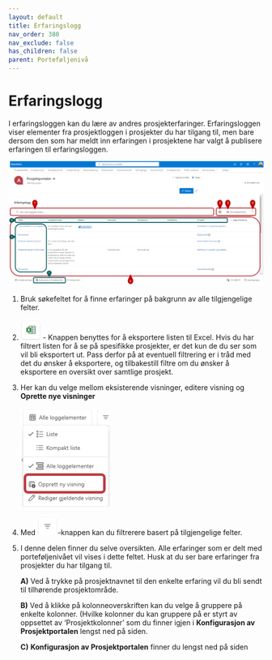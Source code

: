 ```yaml
---
layout: default
title: Erfaringslogg
nav_order: 380
nav_exclude: false
has_children: false
parent: Porteføljenivå
---
```


# Erfaringslogg

I erfaringsloggen kan du lære av andres prosjekterfaringer.
Erfaringsloggen viser elementer fra prosjektloggen i prosjekter du har
tilgang til, men bare dersom den som har meldt inn erfaringen i
prosjektene har valgt å publisere erfaringen til erfaringsloggen.



![](./media/38-Erfaringslogg.png)

1) Bruk søkefeltet for å finne erfaringer på bakgrunn av alle tilgjengelige felter.
2) ![](./media/EksporterTilExcel.png) - Knappen benyttes for å eksportere listen til Excel. Hvis du har filtrert listen for å se på spesifikke prosjekter, er det kun de du ser som vil bli eksportert ut. Pass derfor på at eventuell filtrering er i tråd med det du ønsker å eksportere, og tilbakestill filtre om du ønsker å eksportere en oversikt over samtlige prosjekt.
3) Her kan du velge mellom eksisterende visninger, editere visning og **Oprette nye visninger**

   ![](./media/OpprettNyVisning.png) 


4) Med ![](./media/FiltrerKnapp.png)-knappen kan du filtrerere basert på tilgjengelige felter.

5)  I denne delen finner du selve oversikten. Alle erfaringer som er delt med porteføljenivået vil vises i dette feltet. Husk at du ser bare erfaringer fra prosjekter du har tilgang til.
    
      **A)** Ved å trykke på prosjektnavnet til den enkelte erfaring vil du bli sendt til tilhørende prosjektområde.
    
      **B)** Ved å klikke på kolonneoverskriften kan du velge å gruppere på enkelte kolonner. (Hvilke kolonner du kan gruppere på er styrt 
             av oppsettet av ‘Prosjektkolonner’ som du finner igjen i **Konfigurasjon av Prosjektportalen** lengst ned på siden.
    
      **C)**  **Konfigurasjon av Prosjektportalen** finner du lengst ned på siden
   
